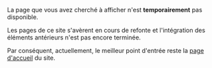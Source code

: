 La page que vous avez cherché à afficher n'est **temporairement** pas disponible.

Les pages de ce site s'avèrent en cours de refonte et l'intégration des éléments antérieurs n'est pas encore terminée.

Par conséquent, actuellement, le meilleur point d'entrée reste la [page d'accueil](/) du site.
